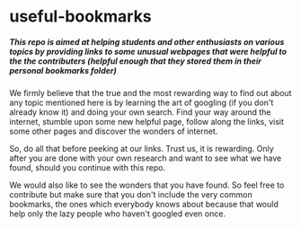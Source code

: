 # useful-bookmarks

##### **This repo is aimed at helping students and other enthusiasts on various topics by providing links to some unusual webpages that were helpful to the the contributers (helpful enough that they stored them in their personal bookmarks folder)**

We firmly believe that the true and the most rewarding way to find out about any topic mentioned here is by learning the art of googling (if you don't already know it) and doing your own search. Find your way around the internet, stumble upon some new helpful page, follow along the links, visit some other pages and discover the wonders of internet. 

So, do all that before peeking at our links. Trust us, it is rewarding. Only after you are done with your own research and want to see what we have found, should you continue with this repo.

We would also like to see the wonders that you have found. So feel free to contribute but make sure that you don't include the very common bookmarks, the ones which everybody knows about because that would help only the lazy people who haven't googled even once.
